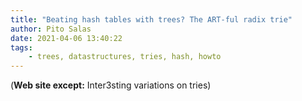 ```yaml
---
title: "Beating hash tables with trees? The ART-ful radix trie"
author: Pito Salas
date: 2021-04-06 13:40:22
tags:
    - trees, datastructures, tries, hash, howto
---
```


(**Web site except:** Inter3sting variations on tries) 
